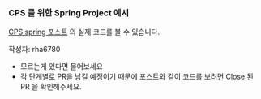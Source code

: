 
### CPS 를 위한 Spring Project 예시

[CPS spring 포스트](https://cps-lab-jeju.github.io/tag/spring) 의 실제 코드를 볼 수 있습니다.

작성자: rha6780
- 모르는게 있다면 물어보세요
- 각 단계별로 PR을 남길 예정이기 때문에 포스트와 같이 코드를 보려면 Close 된 PR 을 확인해주세요. 